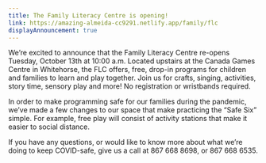 ```yaml
---
title: The Family Literacy Centre is opening!
link: https://amazing-almeida-cc9291.netlify.app/family/flc
displayAnnouncement: true
---
```

We’re excited to announce that the Family Literacy Centre re-opens Tuesday, October 13th at 10:00 a.m. Located upstairs at the Canada Games Centre in Whitehorse, the FLC offers, free, drop-in programs for children and families to learn and play together. Join us for crafts, singing, activities, story time, sensory play and more! No registration or wristbands required.

In order to make programming safe for our families during the pandemic, we’ve made a few changes to our space that make practicing the “Safe Six” simple. For example, free play will consist of activity stations that make it easier to social distance.

If you have any questions, or would like to know more about what we’re doing to keep COVID-safe, give us a call at 867 668 8698, or 867 668 6535.